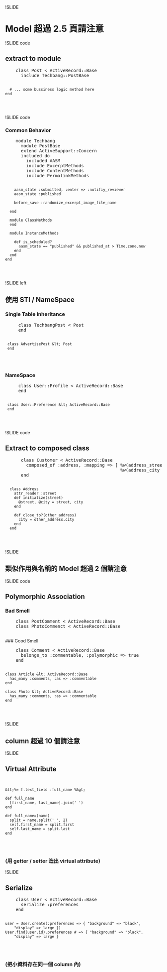 !SLIDE

# Model 超過 2.5 頁請注意

!SLIDE code

## extract to module

<div class="correct">
  <pre>
    class Post &lt; ActiveRecord::Base
      include Techbang::PostBase
      
      # ... some bussiness logic method here
    end
  </pre>
</div>

!SLIDE code

### Common Behavior

<div class="correct smallest">
  <pre>
    module Techbang
      module PostBase
      extend ActiveSupport::Concern
      included do
        included AASM
        include ExcerptMethods
        include ContentMethods
        include PermalinkMethods

        aasm_state :submitted, :enter => :notifiy_reviewer
        aasm_state :published
        
        before_save :randomize_excerpt_image_file_name
        
      end
      
      module ClassMethods
      end
      
      module InstanceMethods

        def is_scheduled?
          aasm_state == "published" && published_at > Time.zone.now
        end
      end
    end
  </pre>
</div>

!SLIDE left

## 使用 STI / NameSpace

### Single Table Inheritance

<div class="correct smaller">
  <pre>
     class TechbangPost &lt; Post
     end
    
     class AdvertisePost &lt; Post
     end
  </pre>
</div>

### NameSpace

<div class="correct smaller">
  <pre>
     class User::Profile &lt; ActiveRecord::Base
     end
    
     class User::Preference &lt; ActiveRecord::Base
     end
  </pre>
</div>

!SLIDE code

## Extract to composed class

<div class="correct smallest">
  <pre>
      class Customer &lt; ActiveRecord::Base
        composed_of :address, :mapping => [ %w(address_street street),
                                            %w(address_city city)]
      end
      
      class Address
        attr_reader :street
        def initialize(street)
          @street, @city = street, city
        end
        
        def close_to?(other_address)
          city = other_address.city
        end
      end
  </pre>
      
</div>

!SLIDE

## 類似作用與名稱的 Model 超過 2 個請注意

!SLIDE code

## Polymorphic Association

### Bad Smell

<div class="wrong smaller">
  <pre>
    class PostComment &lt; ActiveRecord::Base
    class PhotoCommenct &lt; ActiveRecord::Base
  </pre>
</div>
### Good Smell
<div class="correct smaller">
  <pre>
    class Comment &lt; ActiveRecord::Base
      belongs_to :commentable, :polymorphic => true
    end
    
    class Article &lt; ActiveRecord::Base
      has_many :comments, :as => :commentable
    end

    class Photo &lt; ActiveRecord::Base
      has_many :comments, :as => :commentable
    end
  </pre>
</div>

!SLIDE

## column 超過 10 個請注意

!SLIDE

## Virtual Attribute

<div class="correct smaller">
  <pre>
    
    &lt;%= f.text_field :full_name %&gt;
    
    def full_name
      [first_name, last_name].join(' ')
    end

    def full_name=(name)
      split = name.split(' ', 2)
      self.first_name = split.first
      self.last_name = split.last
    end
  </pre>
</div>

### (用 getter / setter 造出 virtual attribute)

!SLIDE

## Serialize

<div class="correct smallest">
  <pre>
    class User &lt; ActiveRecord::Base
      serialize :preferences
    end

    user = User.create(:preferences => { "background" => "black",
        "display" => large })
    User.find(user.id).preferences # => { "background" => "black",
        "display" => large }
  </pre>
</div>

### (把小資料存在同一個 column 內)